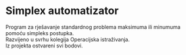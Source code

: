 # Simplex automatizator
Program za rješavanje standardnog problema maksimuma ili minumuma pomoću simpleks postupka. <br>
Razvijeno u svrhu kolegija Operacijska istraživanja.<br>
Iz projekta ostvareni svi bodovi.
